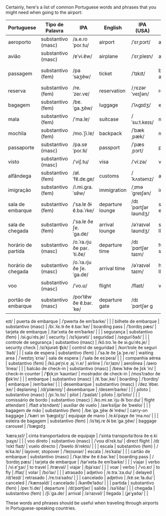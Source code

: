 Certainly, here's a list of common Portuguese words and phrases that you might need when going to the airport:

| Portuguese               | Tipo de Palavra         | IPA              | English                 | IPA (USA)      | Spanish                    | Spanish IPA          | No. |
|--------------------------|-------------------------|------------------|-------------------------|---------------|----------------------------|----------------------|-----|
| aeroporto                | substantivo (masc)      | /a.e.ɾoˈpoɾ.tu/  | airport                 | /ˈɛrˌpɔrt/    | aeropuerto                 | /aeɾoˈpweɾto/        |     |
| avião                    | substantivo (masc)      | /ɐˈvi.ɐ̃w/       | airplane                | /ˈɛrˌpleɪn/   | avión                      | /aˈbjon/              |     |
| passagem                 | substantivo (fem)       | /paˈsaʒẽw/       | ticket                   | /ˈtɪkɪt/      | boleto de avión            | /boˈleto ðe aˈbjon/  |     |
| reserva                  | substantivo (fem)       | /re.ˈzeɾ.vɐ/     | reservation              | /ˌrɛzərˈveɪʃən/ | reserva                    | /reˈseɾβa/           |     |
| bagagem                  | substantivo (fem)       | /bɐ.ˈɡa.ʒẽw/    | luggage                  | /ˈlʌɡɪdʒ/     | equipaje                   | /e.kiˈpaχe/          |     |
| mala                     | substantivo (fem)       | /ˈma.lɐ/         | suitcase                 | /ˈsuːt.keɪs/   | maleta                     | /maˈleta/             |     |
| mochila                  | substantivo (fem)       | /mo.ˈʃi.lɐ/      | backpack                 | /ˈbækˌpæk/    | mochila                    | /moˈtʃila/            |     |
| passaporte               | substantivo (masc)      | /pa.sɐˈpoɾ.tɨ/   | passport                 | /ˈpæsˌpɔrt/    | pasaporte                  | /pasaˈpoɾte/         |     |
| visto                    | substantivo (masc)      | /ˈviʃ.tu/         | visa                     | /ˈviːzə/      | visa                       | /ˈbisa/               |     |
| alfândega                | substantivo (fem)       | /aɫ.ˈfɐ̃.dɐ.ɡɐ/  | customs                  | /ˈkʌstəmz/    | aduana                     | /aˈðwana/              |     |
| imigração                | substantivo (fem)       | /i.mi.ɡɾa.ˈsɐ̃w/ | immigration              | /ˌɪməˈɡreɪʃən/ | inmigración                | /inmiɡraˈsjon/       |     |
| sala de embarque         | substantivo (fem)       | /ˈsa.lɐ ðɨ ɐ̃.ba.ˈɾke/ | departure lounge   | /dɪˈpɑrtʃər laʊndʒ/ | sala de embarque         | /ˈsala ðe emˈbaɾke/ |     |
| sala de chegada          | substantivo (fem)       | /ˈsa.lɐ ðe ʃe.ˈɡa.dɐ/ | arrival lounge     | /əˈraɪvəl laʊndʒ/ | sala de llegada          | /ˈsala ðe ʝeˈɣaða/ |     |
| horário de partida       | substantivo (masc)      | /o.ˈɾa.ɾju ðe paɾ.ˈti.ðɐ/ | departure time  | /dɪˈpɑrtʃər taɪm/ | hora de salida           | /ˈora ðe saˈliða/ |     |
| horário de chegada       | substantivo (masc)      | /o.ˈɾa.ɾju ðe ʃe.ˈɡa.dɐ/ | arrival time    | /əˈraɪvəl taɪm/ | hora de llegada           | /ˈora ðe ʝeˈɣaða/ |     |
| voo                      | substantivo (masc)      | /ˈvo.ʊ/           | flight                   | /flaɪt/        | vuelo                      | /ˈbwelo/              |     |
| portão de embarque       | substantivo (masc)      | /poɾˈtɐ̃w ðe ɐ̃.baɾ.ˈke/ | departure gate | /dɪˈpɑrtʃər ɡ

eɪt/ | puerta de embarque        | /ˈpwerta ðe emˈbaɾke/ |     |
| bilhete de embarque      | substantivo (masc)      | /bi.ˈʎɛ.tɨ ðe ɐ̃.baɾ.ˈke/ | boarding pass  | /ˈbɔrdɪŋ pæs/ | tarjeta de embarque       | /tarˈxeta ðe emˈbaɾke/ |     |
| segurança                | substantivo (fem)       | /sɨ.ɡuˈɾɐ̃s.jɐ/   | security                 | /sɪˈkjʊrəti/   | seguridad                  | /seɡuɾiˈðað/           |     |
| controle de segurança    | substantivo (masc)      | /kõ.tɾo.ˈle ðe sɨ.ɡuˈɾɐ̃s.jɐ/ | security check | /sɪˈkjʊrəti ʧɛk/ | control de seguridad      | /konˈtɾole ðe seɡuɾiˈðað/ |     |
| sala de espera           | substantivo (fem)       | /ˈsa.lɐ ðe ʃa.ˈpe.ɾɐ/ | waiting area           | /ˈweɪtɪŋ ˈɛriə/ | sala de espera            | /ˈsala ðe esˈpeɾa/  |     |
| companhia aérea          | substantivo (fem)       | /kũ.pɐˈɲi.ɐ ˌaj.ˈɾi.ɐ/ | airline          | /ˈɛrˌlaɪn/    | aerolínea                 | /aeɾoˈlinea/          |     |
| balcão de check-in       | substantivo (masc)      | /bɐw.ˈkɐ̃w ðe ʃɛk ˈin/ | check-in counter  | /ˈʧɛkˌɪn ˈkaʊntər/ | mostrador de check-in      | /mosˈtɾaðoɾ ðe ʧekˈin/ |     |
| embarque                | substantivo (masc)      | /ɐ̃.ˈbaɾ.ˌke/     | boarding                | /ˈbɔrdɪŋ/     | embarque                   | /emˈbaɾke/            |     |
| desembarque             | substantivo (masc)      | /dez.ˈɐ̃bɐɾ.ˌke/  | deplaning               | /dɪˈplænɪŋ/    | desembarque                | /desemˈbaɾke/         |     |
| piloto                   | substantivo (masc)      | /pi.ˈlo.to/        | pilot                   | /ˈpaɪlət/      | piloto                     | /piˈloto/             |     |
| comissário de bordo      | substantivo (masc)      | /ko.mi.sɐ.ˈɾju ðɨ ˈboɾ.du/ | flight attendant | /flaɪt əˈtɛndənt/ | auxiliar de vuelo          | /awˈksiljaɾ ðe ˈbwelo/ |     |
| bagagem de mão          | substantivo (fem)       | /bɐ.ˈɡa.ʒẽw ðɨ ˈmɐ̃w/ | carry-on baggage  | /ˈkæri ɔn ˈbæɡɪdʒ/ | equipaje de mano          | /e.kiˈpaχe ðe ˈma.no/  |     |
| esteira de bagagem       | substantivo (fem)       | /isˈtɐj.ɾɐ ðɨ bɐ.ˈɡa.ʒẽw/ | baggage carousel | /ˈbæɡɪdʒ 

ˈkærəˌsɛl/ | cinta transportadora de equipaje | /ˈsinta tɾanspoɾtaˈðoɾa ðe e.kiˈpaχe/ |     |
| voo direto              | substantivo (masc)      | /ˈvoʊ diˈrɛk.tu/  | direct flight           | /dɪˈrɛkt flaɪt/ | vuelo directo              | /ˈbwelo ðiˈɾekto/    |     |
| escala                   | substantivo (fem)       | /ɨsˈka.lɐ/        | layover, stopover       | /ˈleɪoʊvər/    | escala                     | /esˈkala/             |     |
| cartão de embarque       | substantivo (masc)      | /ˈkaɾ.tɐ̃w ðe ɐ̃.baɾ.ˈke/ | boarding pass   | /ˈbɔrdɪŋ pæs/ | tarjeta de embarque        | /tarˈxeta ðe emˈbaɾke/ |     |
| viajar                   | verbo                   | /vi.ɐˈʒaɾ/        | to travel               | /trævəl/       | viajar                     | /bjaˈxaɾ/              |     |
| voar                     | verbo                   | /ˈvo.ɐɾ/          | to fly                  | /flaɪ/         | volar                      | /boˈlaɾ/               |     |
| atrasado                 | adjetivo                | /ɐ.tra.ˈza.du/     | delayed                 | /dɪˈleɪd/      | retrasado                  | /re.tɾaˈsaðo/          |     |
| cancelado                | adjetivo                | /kɐ̃.se.ˈɫa.du/    | canceled                | /ˈkænsəld/     | cancelado                  | /kanθeˈlaðo/          |     |
| partida                  | substantivo (fem)       | /pɐɾ.ˈti.dɐ/       | departure               | /dɪˈpɑrtʃər/    | salida                     | /saˈliða/              |     |
| chegada                  | substantivo (fem)       | /ʃi.ˈɡa.dɐ/        | arrival                 | /əˈraɪvəl/     | llegada                    | /ʝeˈɣaða/              |     |

These words and phrases should be useful when traveling through airports in Portuguese-speaking countries.
